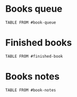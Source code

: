 # Books queue
```dataview
TABLE FROM #book-queue 
```
# Finished books
```dataview
TABLE FROM #finished-book 
```

# Books notes
```dataview
TABLE FROM #book-notes 
```